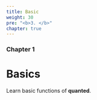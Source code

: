 ```yaml
---
title: Basic
weight: 30
pre: "<b>3. </b>"
chapter: true
---
```


### Chapter 1

# Basics

Learn basic functions of **quanted**.

